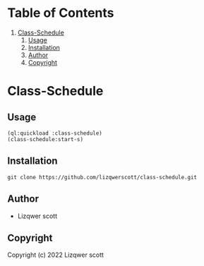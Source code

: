 
# Table of Contents

1.  [Class-Schedule](#orgadca313)
    1.  [Usage](#org6444e42)
    2.  [Installation](#org3c46961)
    3.  [Author](#org288adde)
    4.  [Copyright](#orga0558ea)


<a id="orgadca313"></a>

# Class-Schedule


<a id="org6444e42"></a>

## Usage

    (ql:quickload :class-schedule)
    (class-schedule:start-s)


<a id="org3c46961"></a>

## Installation

    git clone https://github.com/lizqwerscott/class-schedule.git


<a id="org288adde"></a>

## Author

-   Lizqwer scott


<a id="orga0558ea"></a>

## Copyright

Copyright (c) 2022 Lizqwer scott

